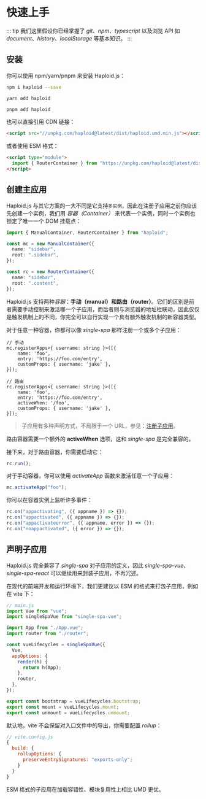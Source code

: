 # 快速上手

::: tip
我们这里假设你已经掌握了 _git_、_npm_、_typescript_ 以及浏览 API 如 _document_、_history_、_localStorage_ 等基本知识。
:::

## 安装

你可以使用 npm/yarn/pnpm 来安装 Haploid.js：

<CodeGroup>
  <CodeGroupItem title="NPM" active>

```bash
npm i haploid --save
```

  </CodeGroupItem>

  <CodeGroupItem title="YARN">

```bash
yarn add haploid
```

  </CodeGroupItem>

  <CodeGroupItem title="PNPM">

```bash
pnpm add haploid
```

  </CodeGroupItem>
</CodeGroup>

也可以直接引用 CDN 链接：

```html
<script src="//unpkg.com/haploid@latest/dist/haploid.umd.min.js"></script>
```

或者使用 ESM 格式：

```html
<script type="module">
  import { RouterContainer } from "https://unpkg.com/haploid@latest/dist/haploid.esm.min.js";
</script>
```

## 创建主应用

Haploid.js 与其它方案的一大不同是它支持`多实例`，因此在注册子应用之前你应该先创建一个实例，我们用 _容器（Container）_ 来代表一个实例，同时一个实例也锁定了唯一一个 DOM 挂载点：

```ts
import { ManualContainer, RouterContainer } from "haploid";

const mc = new ManualContainer({
  name: "sidebar",
  root: ".sidebar",
});

const rc = new RouterContainer({
  name: "sidebar",
  root: ".content",
});
```

Haploid.js 支持两种*容器*：**手动（manual）**和**路由（router）**。它们的区别是前者需要手动控制来激活哪一个子应用，而后者则与浏览器的地址栏联动，因此仅仅是触发机制上的不同，你完全可以自行实现一个具有额外触发机制的新容器类型。

对于任意一种容器，你都可以像 _single-spa_ 那样注册一个或多个子应用：

```ts{12}
// 手动
mc.registerApps<{ username: string }>([{
    name: 'foo',
    entry: 'https://foo.com/entry',
    customProps: { username: 'jake' },
}]);

// 路由
rc.registerApps<{ username: string }>([{
    name: 'foo',
    entry: 'https://foo.com/entry',
    activeWhen: '/foo',
    customProps: { username: 'jake' },
}]);
```

> 子应用有多种声明方式，不局限于一个 URL，参见：[注册子应用](/zh/essentials/register-app.html)。

路由容器需要一个额外的 **activeWhen** 选项，这和 _single-spa_ 是完全兼容的。

接下来，对于路由容器，你需要启动它：

```ts
rc.run();
```

对于手动容器，你可以使用 _activateApp_ 函数来激活任意一个子应用：

```ts
mc.activateApp("foo");
```

你可以在容器实例上监听许多事件：

```ts
rc.on("appactivating", ({ appname }) => {});
rc.on("appactivated", ({ appname }) => {});
rc.on("appactivateerror", ({ appname, error }) => {});
rc.on("noappactivated", ({ error }) => {});
```

## 声明子应用

Haploid.js 完全兼容了 _single-spa_ 对子应用的定义，因此 _single-spa-vue_、_single-spa-react_ 可以继续用来封装子应用，不再冗述。

在现代的前端开发和运行环境下，我们更建议以 ESM 的格式来打包子应用，例如在 vite 下：

```js
// main.js
import Vue from "vue";
import singleSpaVue from "single-spa-vue";

import App from "./App.vue";
import router from "./router";

const vueLifecycles = singleSpaVue({
  Vue,
  appOptions: {
    render(h) {
      return h(App);
    },
    router,
  },
});

export const bootstrap = vueLifecycles.bootstrap;
export const mount = vueLifecycles.mount;
export const unmount = vueLifecycles.unmount;
```

默认地，vite 不会保留对入口文件中的导出，你需要配置 _rollup_：

```js
// vite.config.js
{
  build: {
    rollupOptions: {
      preserveEntrySignatures: "exports-only";
    }
  }
}
```

ESM 格式的子应用在加载容错性、模块复用性上相比 UMD 更优。
